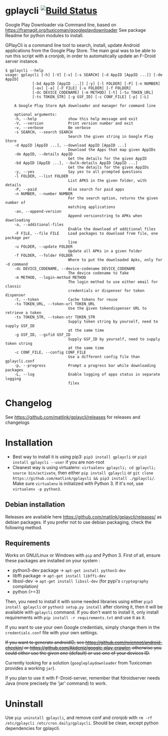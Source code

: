 # gplaycli [![Build Status](https://travis-ci.org/matlink/gplaycli.svg?branch=master)](https://travis-ci.org/matlink/gplaycli)
Google Play Downloader via Command line, based on https://framagit.org/tuxicoman/googleplaydownloader See package Readme for python modules to install.

GPlayCli is a command line tool to search, install, update Android applications from the Google Play Store. The main goal was to be able to run this script with a cronjob, in order to automatically update an F-Droid server instance.


	$ gplaycli --help
	usage: gplaycli [-h] [-V] [-v] [-s SEARCH] [-d AppID [AppID ...]] [-de AppID]
                [-bd AppID [AppID ...]] [-y] [-l FOLDER] [-P] [-n NUMBER]
                [-av] [-a] [-F FILE] [-u FOLDER] [-f FOLDER]
                [-dc DEVICE_CODENAME] [-m METHOD] [-t] [-tu TOKEN_URL]
                [-ts TOKEN_STR] [-g GSF_ID] [-c CONF_FILE] [-p] [-L]

        A Google Play Store Apk downloader and manager for command line

        optional arguments:
        -h, --help              show this help message and exit
        -V, --version           Print version number and exit
        -v, --verbose           Be verbose
        -s SEARCH, --search SEARCH
                                Search the given string in Google Play Store
        -d AppID [AppID ...], --download AppID [AppID ...]
                                Download the Apps that map given AppIDs
        -de AppID, --details AppID
                                Get the details for the given AppID
        -bd AppID [AppID ...], --bulk-details AppID [AppID ...]
                                Get the details for the given AppIDs
        -y, --yes               Say yes to all prompted questions
        -l FOLDER, --list FOLDER
                                List APKS in the given folder, with details
        -P, --paid              Also search for paid apps
        -n NUMBER, --number NUMBER
                                For the search option, returns the given number of
                                matching applications
        -av, --append-version
                                Append versionstring to APKs when downloading
        -a, --additional-files
                                Enable the download of additional files
        -F FILE, --file FILE    Load packages to download from file, one package per
                                line
        -u FOLDER, --update FOLDER
                                Update all APKs in a given folder
        -f FOLDER, --folder FOLDER
                                Where to put the downloaded Apks, only for -d command
        -dc DEVICE_CODENAME, --device-codename DEVICE_CODENAME
                                The device codename to fake
        -m METHOD, --login-method METHOD
                                The login method to use either email for classic
                                credentials or dispenser for token dispenser
        -t, --token             Cache tokens for reuse
        -tu TOKEN_URL, --token-url TOKEN_URL
                                Use the given tokendispenser URL to retrieve a token
        -ts TOKEN_STR, --token-str TOKEN_STR
                                Supply token string by yourself, need to supply GSF_ID
                                at the same time
        -g GSF_ID, --gsfid GSF_ID
                                Supply GSF_ID by yourself, need to supply token string
                                at the same time
        -c CONF_FILE, --config CONF_FILE
                                Use a different config file than gplaycli.conf
        -p, --progress          Prompt a progress bar while downloading packages
        -L, --log               Enable logging of apps status in separate logging
                                files

Changelog
=========
See https://github.com/matlink/gplaycli/releases for releases and changelogs

Installation
============

- Best way to install it is using pip3: `pip3 install gplaycli` or `pip3 install gplaycli --user` if you are non-root
- Cleanest way is using virtualenv: `virtualenv gplaycli; cd gplaycli; source bin/activate`, then either `pip install gplaycli` or `git clone https://github.com/matlink/gplaycli && pip3 install ./gplaycli/`. Make sure `virtualenv` is initialized with Python 3. If it's not, use `virtualenv -p python3`.

Debian installation
--------------------
Releases are available here https://github.com/matlink/gplaycli/releases/ as debian packages. If you prefer not to use debian packaging, check the following method.

Requirements
----------
Works on GNU/Linux or Windows with `pip` and Python 3. First of all, ensure these packages are installed on your system : 

- python3-dev package -> `apt-get install python3-dev`
- libffi package -> `apt-get install libffi-dev`
- libssl-dev -> `apt-get install libssl-dev` (for pypi's `cryptography` compilation)
- python (>=3)

Then, you need to install it with some needed libraries using either `pip3 install gplaycli` or `python3 setup.py install` after cloning it, then it will be available with `gplaycli` command. If you don't want to install it, only install requirements with `pip install -r requirements.txt` and use it as it.

If you want to use your own Google credentials, simply change them in the `credentials.conf` file with your own settings. 

~~If you want to generate androidID, see https://github.com/nviennot/android-checkin/ or https://github.com/Akdeniz/google-play-crawler, otherwise you could either use the given one (default) or use one of your devices ID.~~

Currently looking for a solution (`googleplaydownloader` from Tuxicoman provides a working `jar`).

If you plan to use it with F-Droid-server, remember that fdroidserver needs Java (more precisely the 'jar' command) to work.

Uninstall
=========
Use `pip uninstall gplaycli`, and remove conf and cronjob with `rm -rf /etc/gplaycli /etc/cron.daily/gplaycli`. Should be clean, except python dependencies for gplaycli.

